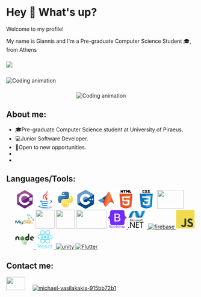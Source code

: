 <h1 align="left">Hey 👋 What's up?</h1>

<p align="left">Welcome to my profile!</p>
<p align="left">My name is Giannis and I'm a Pre-graduate Computer Science Student 🎓, from Athens</p>


###
<p align="left"> 
  <img src="https://komarev.com/ghpvc/?username=GiannisStath&label=Profile%20views&color=0e75b6&style=flat" />
</p>

###

###
![Coding animation](https://i.giphy.com/media/KVr0JbrdBp9KX644Bk/giphy.gif)

###

<p align="center">
  <img src="https://media.giphy.com/media/bGgsc5mWoryfgKBx1u/giphy.gif" alt="Coding animation" width="600"/>
</p>

###

<h2> <strong> About me: </strong> </h2>
<ul>
<li>🎓Pre-graduate Computer Science student at University of Piraeus.</li>
<li>💻Junior Software Developer.</li>
<li>🤝Open to new opportunities.</li>
<li></li>
<li></li>
</ul>

###
 

### 

<h2> <strong> Languages/Tools: </strong> </h2>
<ul>
  <a href="https://learn.microsoft.com/en-us/dotnet/csharp/"><img src="https://raw.githubusercontent.com/devicons/devicon/master/icons/csharp/csharp-original.svg" widht=50 height=50></a> 
  <a href="https://www.java.com/en/"><img src="https://raw.githubusercontent.com/devicons/devicon/master/icons/java/java-original.svg" widht=50 height=50></a> 
  <a href="https://www.python.org/"><img src="https://raw.githubusercontent.com/devicons/devicon/master/icons/python/python-original.svg" widht=50 height=50></a> 
  <a href="https://www.w3schools.com/cpp/"><img src="https://raw.githubusercontent.com/devicons/devicon/master/icons/cplusplus/cplusplus-original.svg" width=50 height=50></a> 
  <a href=https://www.mathworks.com/products/matlab.html"><img src="https://raw.githubusercontent.com/devicons/devicon/master/icons/matlab/matlab-original.svg" width=50 height=50></a>
  <a href="https://www.w3.org/html/"><img src="https://raw.githubusercontent.com/devicons/devicon/master/icons/html5/html5-original-wordmark.svg" width=50 height=50></a>
  <a href="https://www.w3schools.com/css/"><img src="https://raw.githubusercontent.com/devicons/devicon/master/icons/css3/css3-original-wordmark.svg" width=50 height=50></a>
  <a href="https://www.w3schools.com/sql/"><img src="https://i0.wp.com/learn.onemonth.com/wp-content/uploads/2019/07/image2-1.png?fit=600%2C315&ssl=1" width=70 height=50></a>
  <a href="https://www.mysql.com/"><img src="https://raw.githubusercontent.com/devicons/devicon/master/icons/mysql/mysql-original-wordmark.svg" width=50 height=50></a>
  <a href="https://en.wikipedia.org/wiki/Microsoft_SQL_Server"><img src="https://upload.wikimedia.org/wikipedia/de/thumb/8/8c/Microsoft_SQL_Server_Logo.svg/1200px-Microsoft_SQL_Server_Logo.svg.png" width=50            height=50></a>
  <a href="https://www.postgresql.org/"><img src="https://encrypted-tbn0.gstatic.com/images?q=tbn:ANd9GcTt-griQ0CskJ9dC5NwUhXghZgW-balDqCeCqIgI-WTwQ&s" width=50 height=50></a>
  <a href="https://sqlite.org/index.html"><img src="https://encrypted-tbn0.gstatic.com/images?q=tbn:ANd9GcSG2RWaYhBMD0Jlw5po92209ipQy8veMCd0fWaLqUGk&s" width=80 height=50></a>
  <a href="https://getbootstrap.com" target="_blank" rel="noreferrer"> <img src="https://raw.githubusercontent.com/devicons/devicon/master/icons/bootstrap/bootstrap-plain-wordmark.svg" alt="bootstrap" width="50"       height="50"/> </a>
  <a href="https://dotnet.microsoft.com/" target="_blank" rel="noreferrer"> <img src="https://raw.githubusercontent.com/devicons/devicon/master/icons/dot-net/dot-net-original-wordmark.svg" alt="dotnet" width="50"      height="50"/> </a>
  <a href="https://firebase.google.com/" target="_blank" rel="noreferrer"><img src="https://www.vectorlogo.zone/logos/firebase/firebase-icon.svg" alt="firebase" width="50" height="50"/> </a>
  <a href="https://developer.mozilla.org/en-US/docs/Web/JavaScript" target="_blank" rel="noreferrer"><img src="https://raw.githubusercontent.com/devicons/devicon/master/icons/javascript/javascript-original.svg"        alt="javascript" width="50" height="50"/> </a>
  <a href="https://nodejs.org" target="_blank" rel="noreferrer"><img src="https://raw.githubusercontent.com/devicons/devicon/master/icons/nodejs/nodejs-original-wordmark.svg" alt="nodejs" width="50" height="50"/>   </a>
  <a href="https://reactjs.org/" target="_blank" rel="noreferrer"><img src="https://raw.githubusercontent.com/devicons/devicon/master/icons/react/react-original-wordmark.svg" alt="react" width="50" height="50"/>    </a>
  <a href="https://unity.com/" target="_blank" rel="noreferrer"><img src="https://www.vectorlogo.zone/logos/unity3d/unity3d-icon.svg" alt="unity" width="50" height="50"/> </a>
  <a href="https://flutter.dev/" target="_blank" rel="noreferrer"><img src="https://www.vectorlogo.zone/logos/flutterio/flutterio-icon.svg" alt="Flutter" width="50" height="50"/></a>

</ul>

###
<h2> <strong> Contact me: </strong> </h2>
<p align="left">  
<a href="mailto:ioannstath13@gmail.com"><img src="https://upload.wikimedia.org/wikipedia/commons/4/4e/Gmail_Icon.png" width=50 height=35></a>&nbsp;&nbsp;&nbsp;&nbsp;
<a href="https://linkedin.com/in/TO DIKO MOY LINK DIN"><img src="https://raw.githubusercontent.com/rahuldkjain/github-profile-readme-generator/master/src/images/icons/Social/linked-in-alt.svg" alt="michael-vasilakakis-915bb72b1" width="50" height="35" /></a>

###




